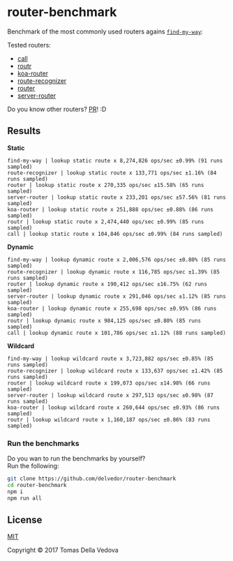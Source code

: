 # router-benchmark

Benchmark of the most commonly used routers agains [`find-my-way`](https://github.com/delvedor/find-my-way):

Tested routers:
- [call](https://github.com/hapijs/call)
- [routr](https://github.com/yahoo/routr)
- [koa-router](https://github.com/alexmingoia/koa-router)
- [route-recognizer](https://github.com/tildeio/route-recognizer)
- [router](https://github.com/pillarjs/router)
- [server-router](https://github.com/yoshuawuyts/server-router)

Do you know other routers? [PR](https://github.com/delvedor/router-benchmark/pulls)! :D

<a name="results"></a>
## Results
**Static**
```
find-my-way | lookup static route x 8,274,826 ops/sec ±0.99% (91 runs sampled)
route-recognizer | lookup static route x 133,771 ops/sec ±1.16% (84 runs sampled)
router | lookup static route x 270,335 ops/sec ±15.58% (65 runs sampled)
server-router | lookup static route x 233,201 ops/sec ±57.56% (81 runs sampled)
koa-router | lookup static route x 251,888 ops/sec ±0.88% (86 runs sampled)
routr | lookup static route x 2,474,440 ops/sec ±0.99% (85 runs sampled)
call | lookup static route x 104,846 ops/sec ±0.99% (84 runs sampled)
```

**Dynamic**
```
find-my-way | lookup dynamic route x 2,006,576 ops/sec ±0.80% (85 runs sampled)
route-recognizer | lookup dynamic route x 116,785 ops/sec ±1.39% (85 runs sampled)
router | lookup dynamic route x 190,412 ops/sec ±16.75% (62 runs sampled)
server-router | lookup dynamic route x 291,046 ops/sec ±1.12% (85 runs sampled)
koa-router | lookup dynamic route x 255,698 ops/sec ±0.95% (86 runs sampled)
routr | lookup dynamic route x 984,125 ops/sec ±0.80% (85 runs sampled)
call | lookup dynamic route x 101,786 ops/sec ±1.12% (88 runs sampled)
```

**Wildcard**
```
find-my-way | lookup wildcard route x 3,723,882 ops/sec ±0.85% (85 runs sampled)
route-recognizer | lookup wildcard route x 133,637 ops/sec ±1.42% (85 runs sampled)
router | lookup wildcard route x 199,073 ops/sec ±14.98% (66 runs sampled)
server-router | lookup wildcard route x 297,513 ops/sec ±0.98% (87 runs sampled)
koa-router | lookup wildcard route x 260,644 ops/sec ±0.93% (86 runs sampled)
routr | lookup wildcard route x 1,160,187 ops/sec ±0.86% (83 runs sampled)
```

### Run the benchmarks
Do you wan to run the benchmarks by yourself?  
Run the following:
```bash
git clone https://github.com/delvedor/router-benchmark
cd router-benchmark
npm i
npm run all
```

<a name="license"></a>
## License

[MIT](https://github.com/delvedor/yaml-template/blob/master/LICENSE)

Copyright © 2017 Tomas Della Vedova
